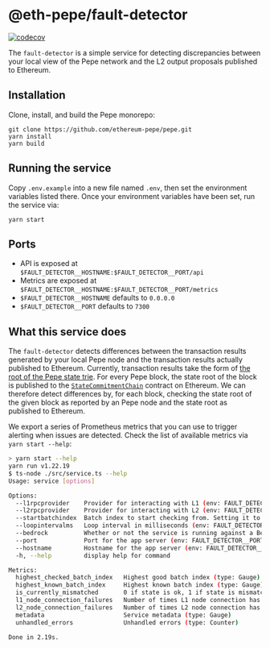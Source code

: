# @eth-pepe/fault-detector

[![codecov](https://codecov.io/gh/ethereum-pepe/pepe/branch/develop/graph/badge.svg?token=0VTG7PG7YR&flag=fault-detector-tests)](https://codecov.io/gh/ethereum-pepe/pepe)

The `fault-detector` is a simple service for detecting discrepancies between your local view of the Pepe network and the L2 output proposals published to Ethereum.

## Installation

Clone, install, and build the Pepe monorepo:

```
git clone https://github.com/ethereum-pepe/pepe.git
yarn install
yarn build
```

## Running the service

Copy `.env.example` into a new file named `.env`, then set the environment variables listed there.
Once your environment variables have been set, run the service via:

```
yarn start
```

## Ports

- API is exposed at `$FAULT_DETECTOR__HOSTNAME:$FAULT_DETECTOR__PORT/api`
- Metrics are exposed at `$FAULT_DETECTOR__HOSTNAME:$FAULT_DETECTOR__PORT/metrics`
- `$FAULT_DETECTOR__HOSTNAME` defaults to `0.0.0.0`
- `$FAULT_DETECTOR__PORT` defaults to `7300`

## What this service does

The `fault-detector` detects differences between the transaction results generated by your local Pepe node and the transaction results actually published to Ethereum.
Currently, transaction results take the form of [the root of the Pepe state trie](https://medium.com/@eiki1212/ethereum-state-trie-architecture-explained-a30237009d4e).
For every Pepe block, the state root of the block is published to the [`StateCommitmentChain`](https://github.com/ethereum-pepe/pepe/blob/39b7262cc3ffd78cd314341b8512b2683c1d9af7/packages/contracts/contracts/L1/rollup/StateCommitmentChain.sol) contract on Ethereum.
We can therefore detect differences by, for each block, checking the state root of the given block as reported by an Pepe node and the state root as published to Ethereum.

We export a series of Prometheus metrics that you can use to trigger alerting when issues are detected.
Check the list of available metrics via `yarn start --help`:

```sh
> yarn start --help
yarn run v1.22.19
$ ts-node ./src/service.ts --help
Usage: service [options]

Options:
  --l1rpcprovider    Provider for interacting with L1 (env: FAULT_DETECTOR__L1_RPC_PROVIDER)
  --l2rpcprovider    Provider for interacting with L2 (env: FAULT_DETECTOR__L2_RPC_PROVIDER)
  --startbatchindex  Batch index to start checking from. Setting it to -1 will cause the fault detector to find the first state batch index that has not yet passed the fault proof window (env: FAULT_DETECTOR__START_BATCH_INDEX, default value: -1)
  --loopintervalms   Loop interval in milliseconds (env: FAULT_DETECTOR__LOOP_INTERVAL_MS)
  --bedrock          Whether or not the service is running against a Bedrock chain (env: FAULT_DETECTOR__BEDROCK, default value: false)
  --port             Port for the app server (env: FAULT_DETECTOR__PORT)
  --hostname         Hostname for the app server (env: FAULT_DETECTOR__HOSTNAME)
  -h, --help         display help for command

Metrics:
  highest_checked_batch_index   Highest good batch index (type: Gauge)
  highest_known_batch_index     Highest known batch index (type: Gauge)
  is_currently_mismatched       0 if state is ok, 1 if state is mismatched (type: Gauge)
  l1_node_connection_failures   Number of times L1 node connection has failed (type: Gauge)
  l2_node_connection_failures   Number of times L2 node connection has failed (type: Gauge)
  metadata                      Service metadata (type: Gauge)
  unhandled_errors              Unhandled errors (type: Counter)

Done in 2.19s.
```
